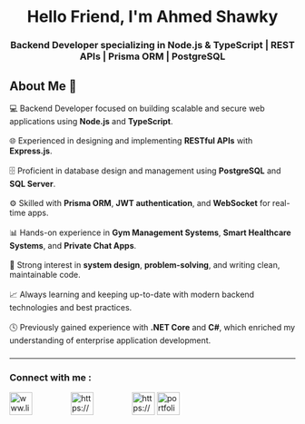 <h1 align="center">Hello Friend, I'm Ahmed Shawky</h1>
<h3 align="center">Backend Developer specializing in Node.js & TypeScript | REST APIs | Prisma ORM | PostgreSQL</h3>

<h2 align="left">About Me 🚀</h2>

<p align="left">
💻 Backend Developer focused on building scalable and secure web applications using <b>Node.js</b> and <b>TypeScript</b>.<br><br>
🌐 Experienced in designing and implementing <b>RESTful APIs</b> with <b>Express.js</b>.<br><br>
🗄️ Proficient in database design and management using <b>PostgreSQL</b> and <b>SQL Server</b>.<br><br>
⚙️ Skilled with <b>Prisma ORM</b>, <b>JWT authentication</b>, and <b>WebSocket</b> for real-time apps.<br><br>
📊 Hands-on experience in <b>Gym Management Systems</b>, <b>Smart Healthcare Systems</b>, and <b>Private Chat Apps</b>.<br><br>
🚀 Strong interest in <b>system design</b>, <b>problem-solving</b>, and writing clean, maintainable code.<br><br>
📈 Always learning and keeping up-to-date with modern backend technologies and best practices.<br><br>
🕓 Previously gained experience with <b>.NET Core</b> and <b>C#</b>, which enriched my understanding of enterprise application development.<br>
</p>

###

<hr>

<h3 align="left">Connect with me :</h3>

<a href="http://www.linkedin.com/in/ahmed-shawky-62a688347" target="blank"><img align="center" src="https://raw.githubusercontent.com/rahuldkjain/github-profile-readme-generator/master/src/images/icons/Social/linked-in-alt.svg" alt="www.linkedin.com/in/ahmed-shawky-62a688347" width="40" height="40" /></a>
<img width="60" />
<a href="https://www.facebook.com/profile.php?id=100024417016666" target="blank"><img align="center" src="https://raw.githubusercontent.com/rahuldkjain/github-profile-readme-generator/master/src/images/icons/Social/facebook.svg" alt="https://www.facebook.com/profile.php?id=100024417016666" width="40" height="40" /></a>
<img width="60" />
<a href="https://www.instagram.com/ahmed_shawky_321/" target="blank"><img align="center" src="https://raw.githubusercontent.com/rahuldkjain/github-profile-readme-generator/master/src/images/icons/Social/instagram.svg" alt="https://www.instagram.com/ahmed_shawky_321/" width="40" height="40" /></a>
<a href="https://portfolio-5xy8.vercel.app/" target="_blank">
  <img align="center" src="https://cdn.jsdelivr.net/gh/simple-icons/simple-icons/icons/globe.svg" alt="portfolio" width="40" height="40" />
</a>
